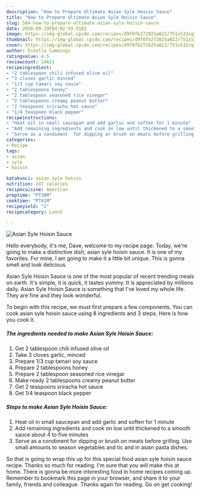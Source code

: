 ```yaml
---
description: "How to Prepare Ultimate Asian Syle Hoisin Sauce"
title: "How to Prepare Ultimate Asian Syle Hoisin Sauce"
slug: 584-how-to-prepare-ultimate-asian-syle-hoisin-sauce
date: 2020-09-29T04:02:59.510Z
image: https://img-global.cpcdn.com/recipes/d9f0fb272825a022/751x532cq70/asian-syle-hoisin-sauce-recipe-main-photo.jpg
thumbnail: https://img-global.cpcdn.com/recipes/d9f0fb272825a022/751x532cq70/asian-syle-hoisin-sauce-recipe-main-photo.jpg
cover: https://img-global.cpcdn.com/recipes/d9f0fb272825a022/751x532cq70/asian-syle-hoisin-sauce-recipe-main-photo.jpg
author: Estella Cummings
ratingvalue: 4.5
reviewcount: 14621
recipeingredient:
- "2 tablespoon chili infused olive oil"
- "3 cloves garlic minced"
- "1/3 cup tamari soy sauce"
- "2 tablespoons honey"
- "2 tablespoon seasoned rice vinegar"
- "2 tablespoons creamy peanut butter"
- "2 teaspoons sriracha hot sauce"
- "1/4 teaspoon black pepper"
recipeinstructions:
- "Heat oil in small saucepan and add garlic and soften for 1 minute"
- "Add remaining ingredients and cook on low until thickened to a smooth sauce about 4 to five minutes"
- "Serve as a condiment  for dipping or brush on meats before grilling. Use small amounts to season vegetables and tic and in asian pasta dishes."
categories:
- Recipe
tags:
- asian
- syle
- hoisin

katakunci: asian syle hoisin 
nutrition: 247 calories
recipecuisine: American
preptime: "PT30M"
cooktime: "PT41M"
recipeyield: "2"
recipecategory: Lunch

---
```



![Asian Syle Hoisin Sauce](https://img-global.cpcdn.com/recipes/d9f0fb272825a022/751x532cq70/asian-syle-hoisin-sauce-recipe-main-photo.jpg)

Hello everybody, it's me, Dave, welcome to my recipe page. Today, we're going to make a distinctive dish, asian syle hoisin sauce. It is one of my favorites. For mine, I am going to make it a little bit unique. This is gonna smell and look delicious.

Asian Syle Hoisin Sauce is one of the most popular of recent trending meals on earth. It's simple, it is quick, it tastes yummy. It is appreciated by millions daily. Asian Syle Hoisin Sauce is something that I've loved my whole life. They are fine and they look wonderful.




To begin with this recipe, we must first prepare a few components. You can cook asian syle hoisin sauce using 8 ingredients and 3 steps. Here is how you cook it.

<!--inarticleads1-->

##### The ingredients needed to make Asian Syle Hoisin Sauce:

1. Get 2 tablespoon chili infused olive oil
1. Take 3 cloves garlic, minced
1. Prepare 1/3 cup tamari soy sauce
1. Prepare 2 tablespoons honey
1. Prepare 2 tablespoon seasoned rice vinegar
1. Make ready 2 tablespoons creamy peanut butter
1. Get 2 teaspoons sriracha hot sauce
1. Get 1/4 teaspoon black pepper




<!--inarticleads2-->

##### Steps to make Asian Syle Hoisin Sauce:

1. Heat oil in small saucepan and add garlic and soften for 1 minute
1. Add remaining ingredients and cook on low until thickened to a smooth sauce about 4 to five minutes
1. Serve as a condiment  for dipping or brush on meats before grilling. Use small amounts to season vegetables and tic and in asian pasta dishes.




So that is going to wrap this up for this special food asian syle hoisin sauce recipe. Thanks so much for reading. I'm sure that you will make this at home. There is gonna be more interesting food in home recipes coming up. Remember to bookmark this page in your browser, and share it to your family, friends and colleague. Thanks again for reading. Go on get cooking!
